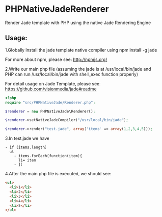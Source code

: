 PHPNativeJadeRenderer
=====================
Render Jade template with PHP using the native Jade Rendering Engine

## Usage:
1.Globally Install the jade template native compiler using npm install -g jade 

  For more about npm, please see: http://npmjs.org/

2.Write our main php file (assuming the jade is at /usr/local/bin/jade and PHP can run /usr/local/bin/jade with shell_exec function properly)

For detail usage on Jade Template, please see: https://github.com/visionmedia/jade#readme

```php
<?php
require "src/PHPNativeJade/Renderer.php";

$renderer = new PHPNativeJade\Renderer();

$renderer->setNativeJadeCompiler("/usr/local/bin/jade");

$renderer->render("test.jade", array('items' => array(1,2,3,4,5)));
```

3.In test.jade we have

```jade
- if (items.length)
  ul
    - items.forEach(function(item){
      li= item
    - })
```

4.After the main php file is executed, we should see:

```html
<ul>
  <li>1</li>
  <li>2</li>
  <li>3</li>
  <li>4</li>
  <li>5</li>
</ul>
```
